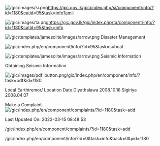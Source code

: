 <!-- Source: https://gic.gov.lk/gic/index.php/en/component/info/?id=1180&catid=95&task=info -->

![/gic/images/si.png](/gic/images/si.png)https://gic.gov.lk/gic/index.php/si/component/info/?id=1180&catid=95&task=infoTamil

![/gic/images/ta.png](/gic/images/ta.png)https://gic.gov.lk/gic/index.php/ta/component/info/?id=1180&catid=95&task=info

![/gic/templates/jamesolite/images/arrow.png](/gic/templates/jamesolite/images/arrow.png) Disaster Management

![/gic/index.php/en/component/info/?id=95&task=subcat](/gic/index.php/en/component/info/?id=95&task=subcat)

![/gic/templates/jamesolite/images/arrow.png](/gic/templates/jamesolite/images/arrow.png) Seismic Information

Obtaining Seismic Information

![/gic/images/pdf_button.png](/gic/images/pdf_button.png)/gic/index.php/en/component/info/?task=pdf&id=1180

Local Earthtremor/ Location Date Diyathalawa 2008.10.18 Sigiriya 2008.04.07

Make a Complaint ![/gic/index.php/en/component/complaints/?id=1180&task=add](/gic/index.php/en/component/complaints/?id=1180&task=add)

Last Updated On: 2023-03-15 08:48:53

/gic/index.php/en/component/complaints/?id=1180&task=add

/gic/index.php/en/component/info/?id=0&task=info&back=0&pid=1180